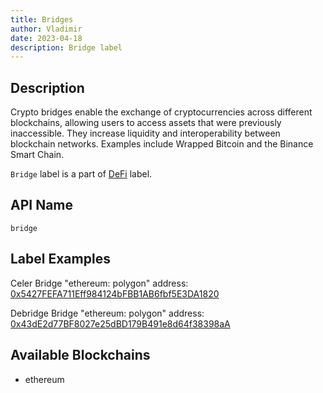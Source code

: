 ```yaml
---
title: Bridges
author: Vladimir
date: 2023-04-18
description: Bridge label
---
```


## Description

Crypto bridges enable the exchange of cryptocurrencies across different blockchains, 
allowing users to access assets that were previously inaccessible. 
They increase liquidity and interoperability between blockchain networks. Examples include Wrapped Bitcoin and the Binance Smart Chain.

`Bridge` label is a part of [DeFi](/labels/defi) label. 

## API Name

`bridge`

## Label Examples
Celer Bridge "ethereum: polygon" address: [0x5427FEFA711Eff984124bFBB1AB6fbf5E3DA1820](https://etherscan.io/address/0x5427FEFA711Eff984124bFBB1AB6fbf5E3DA1820)

Debridge Bridge "ethereum: polygon" address: [0x43dE2d77BF8027e25dBD179B491e8d64f38398aA](https://etherscan.io/address/0x43dE2d77BF8027e25dBD179B491e8d64f38398aA)
## Available Blockchains

* ethereum